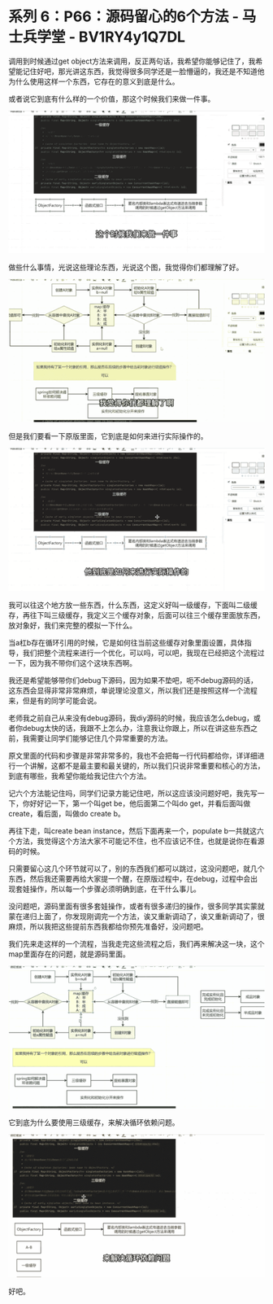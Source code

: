 # 系列 6：P66：源码留心的6个方法 - 马士兵学堂 - BV1RY4y1Q7DL

调用到时候通过get object方法来调用，反正两句话，我希望你能够记住了，我希望能记住好吧，那光讲这东西，我觉得很多同学还是一脸懵逼的，我还是不知道他为什么使用这样一个东西，它存在的意义到底是什么。

或者说它到底有什么样的一个价值，那这个时候我们来做一件事。

![](img/5df227abbad2b97c6468d76dfad4d108_1.png)

做些什么事情，光说这些理论东西，光说这个图，我觉得你们都理解了好。

![](img/5df227abbad2b97c6468d76dfad4d108_3.png)

但是我们要看一下原版里面，它到底是如何来进行实际操作的。

![](img/5df227abbad2b97c6468d76dfad4d108_5.png)

我可以往这个地方放一些东西，什么东西，这定义好叫一级缓存，下面叫二级缓存，再往下叫三级缓存，我定义三个缓存对象，后面可以往三个缓存里面放东西，放对象好，我们来完整的模拟一下什么。

当a杠b存在循环引用的时候，它是如何往当前这些缓存对象里面设置，具体指导，我们把整个流程来进行一个优化，可以吗，可以吧，我现在已经把这个流程过一下，因为我不带你们这个这块东西啊。

我还是希望能够带你们debug下源码，因为如果不垫吧，呃不debug源码的话，这东西会显得非常非常麻烦，单说理论没意义，所以我们还是按照这样一个流程来，但是有的同学可能会说。

老师我之前自己从来没有debug源码，我diy源码的时候，我应该怎么debug，或者你debug太快的话，我跟不上怎么办，注意我让你跟上，所以在讲这些东西之前，我需要让同学们能够记住几个异常重要的方法。

原文里面的代码和步骤是非常非常多的，我也不会把每一行代码都给你，详详细进行一个讲解，这都不是最主要和最关键的，所以我们只说非常重要和核心的方法，到底有哪些，我希望你能给我记住六个方法。

记六个方法能记住吗，同学们记录方能记住吧，所以这应该没问题好吧，我先写一下，你好好记一下，第一个叫get be，他后面第二个叫do get，并看后面叫做create，看后面，叫做do create b。

再往下走，叫create bean instance，然后下面再来一个，populate b一共就这六个方法，我觉得这个方法大家不可能记不住，也不应该记不住，也就是说你在看源码的时候。

只需要留心这几个环节就可以了，别的东西我们都可以跳过，这没问题吧，就几个东西，然后我还需要再给大家提一个醒，在原版过程中，在debug，过程中会出现套娃操作，所以每一个步骤必须明确到底，在干什么事儿。

没问题吧，源码里面有很多套娃操作，或者有很多递归的操作，很多同学其实蒙就蒙在递归上面了，你发现刚调完一个方法，诶又重新调动了，诶又重新调动了，很麻烦，所以我把这些提前东西我都给你预先准备好，没问题吧。

我们先来走这样的一个流程，当我走完这些流程之后，我们再来解决这一块，这个map里面存在的问题，就是源码里面。



![](img/5df227abbad2b97c6468d76dfad4d108_7.png)

它到底为什么要使用三级缓存，来解决循环依赖问题。

![](img/5df227abbad2b97c6468d76dfad4d108_9.png)

好吧。